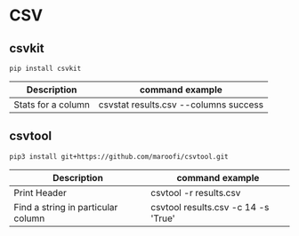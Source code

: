 # CSV 


## csvkit

```
pip install csvkit
```

| Description | command example | 
|-------|-----|
| Stats for a column | csvstat results.csv --columns success |

## csvtool

```
pip3 install git+https://github.com/maroofi/csvtool.git
```

| Description | command example | 
|-------|-----|
| Print Header | csvtool -r results.csv |
| Find a string in particular column | csvtool results.csv -c 14 -s 'True'| 
